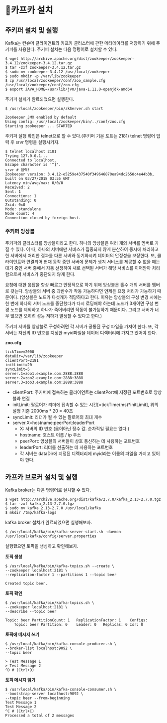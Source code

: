 # 카프카 설치



## 주키퍼 설치 및 실행

Kafka는 컨슈머 클라이언트와 카프카 클러스터에 관한 메타데이터를 저장하기 위해 주키퍼를 사용한다. 주키퍼 설치는 다음 명령어로 설치할 수 있다.

```shell
$ wget http://archive.apache.org/dist/zookeeper/zookeeper-3.4.12/zookeeper-3.4.12.tar.gz
$ tar -zxf zookeeper-3.4.12.tar.gz
$ sudo mv zookeeper-3.4.12 /usr/local/zookeeper
$ sudo mkdir -p /var/lib/zookeeper
$ cp /usr/local/zookeeper/conf/zoo_sample.cfg /usr/local/zookeeper/conf/zoo.cfg
$ export JAVA_HOME=/usr/lib/jvm/java-1.11.0-openjdk-amd64
```

주키퍼 설치가 완료되었으면 실행한다.

```shell
$ /usr/local/zookeeper/bin/zkServer.sh start 

ZooKeeper JMX enabled by default
Using config: /usr/local/zookeeper/bin/../conf/zoo.cfg
Starting zookeeper ... STARTED
```

주키퍼 실행 확인은 telnet으로 할 수 있다.(주키퍼 기본 포트는 2181) telnet 명령어 입력 후 srvr 명령을 실행시키자.

```shell
$ telnet localhost 2181
Trying 127.0.0.1...
Connected to localhost.
Escape character is '^]'.
srvr # 입력!
Zookeeper version: 3.4.12-e5259e437540f349646870ea94dc2658c4e44b3b, built on 03/27/2018 03:55 GMT
Latency min/avg/max: 0/0/0
Received: 2
Sent: 1
Connections: 1
Outstanding: 0
Zxid: 0x0
Mode: standalone
Node count: 4
Connection closed by foreign host.
```



### 주키퍼 앙상블

주키퍼의 클러스터를 앙상블이라고 한다. 하나의 앙상블은 여러 개의 서버를 멤버로 가질 수 있다. 이 때, 하나의 서버에만 서비스가 집중되지 않게 분산하여 동시에 처리하고 한 서버에서 처리한 결과를 다른 서버와 동기화시켜 데이터의 안정성을 보장한다. 또, 클라이언트와 연결되어 현재 동작 중인 서버에 문제가 생겨 서비스를 제공할 수 없을 때는 대기 중인 서버 중에서 자동 선정하여 새로 선택된 서버가 해당 서비스를 이어받아 처리함으로써 서비스가 중단되지 않게 한다. 

요청에 대한 응답을 항상 빠르고 안정적으로 하기 위해 앙상블은 홀수 개의 서버를 멤버로 갖는다. 앙상블의 서버 중 과반수가 작동 가능하다면 언제든 요청 처리가 가능하기 때문이다. (앙상블은 노드가 다섯개가 적당하다고 한다. 이유는 앙상블의 구성 변경 시에는 한 번에 하나의 서버 노드를 중단했다가 다시 로딩해야 하는데 노드가 3개이면 구성 변경 노드를 제외하고 하나가 죽어버리면 작동이 불가능하기 때문이다. 그리고 서버가 너무 많으면 오히려 성능 저하가 발생할 수 있다고 한다.)

주키퍼 서버를 앙상블로 구성하려면 각 서버가 공통된 구성 파일을 가져야 한다. 또, 각 서버는 자신의 ID 번호를 지정한 myid파일을 데이터 디렉터리에 가지고 있어야 한다.

**zoo.cfg**

```
tickTime=2000
dataDir=/var/lib/zookeeper
clientPort=2181
initLimit=20
syncLimit=5
server.1=zoo1.example.com:2888:3888
server.2=zoo2.example.com:2888:3888
server.3=zoo3.example.com:2888:3888
```

* clientPort: 주키퍼에 접속하는 클라이언트는 clientPort에 지정된 포트번호로 앙상블과 연결
* initLimit: 팔로어가 리더에 접속할 수 있는 시간[=tickTime(ms)*initLimit], 위의 설정 기준 2000ms * 20 = 40초
* syncLimit: 리더가 될 수 있는 팔로어의 최대 개수
* server.X=hostname:peerPort:leaderPort
  * X: 서버의 ID 번호 (음이아닌 정수 값. 순차적일 필요는 없다.)
  * hostname: 호스트 이름 / ip 주소
  * peerPort: 앙상블의 서버들이 상호 통신하는 데 사용하는 포트번호
  * leaderPort: 리더를 선출하는 데 사용하는 포트번호
  * 각 서버는 dataDir에 지정된 디렉터리에 myid라는 이름의 파일을 가지고 있어야 한다. 





## 카프카 브로커 설치 및 실행

Kafka broker는 다음 명령어로 설치할 수 있다.

```shell
$ wget http://archive.apache.org/dist/kafka/2.7.0/kafka_2.13-2.7.0.tgz
$ tar -zxf kafka_2.13-2.7.0.tgz
$ sudo mv kafka_2.13-2.7.0 /usr/local/kafka
$ mkdir /tmp/kafka-logs
```

kafka broker 설치가 완료되었으면 실행해보자.

```shell
$ /usr/local/kafka/bin/kafka-server-start.sh -daemon /usr/local/kafka/config/server.properties
```

실행했으면 토픽을 생성하고 확인해보자.



**토픽 생성**

```shell
$ /usr/local/kafka/bin/kafka-topics.sh --create \
--zookeeper localhost:2181 \
--replication-factor 1 --partitions 1 --topic beer

Created topic beer.
```

**토픽 확인**

```shell
$ /usr/local/kafka/bin/kafka-topics.sh \
--zookeeper localhost:2181 \
--describe --topic beer

Topic: beer	PartitionCount: 1	ReplicationFactor: 1	Configs: 
	Topic: beer	Partition: 0	Leader: 0	Replicas: 0	Isr: 0
```

**토픽에 메시지 쓰기**

```shell
$ /usr/local/kafka/bin/kafka-console-producer.sh \
--broker-list localhost:9092 \
--topic beer

> Test Message 1
> Test Message 2
^D # (Ctrl+D)
```

**토픽 메시지 읽기**

```shell
$ /usr/local/kafka/bin/kafka-console-consumer.sh \
--bootstrap-server localhost:9092 \
--topic beer --from-beginning
Test Message 1
Test Message 2
^C # (Ctrl+C)
Processed a total of 2 messages
```



















